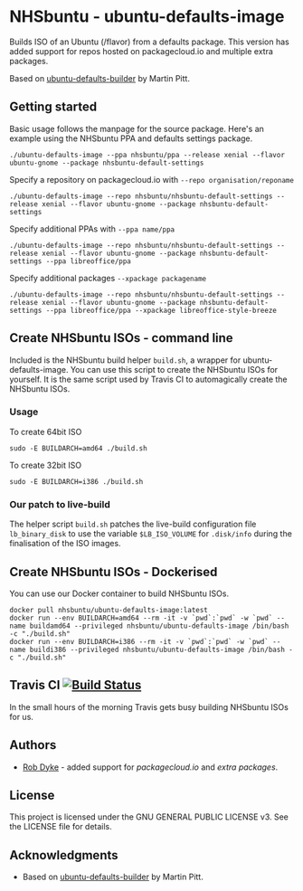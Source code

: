 # NHSbuntu - ubuntu-defaults-image

Builds ISO of an Ubuntu (/flavor) from a defaults package. This version has added support for repos hosted on packagecloud.io and multiple extra packages.

Based on [ubuntu-defaults-builder](https://launchpad.net/ubuntu/xenial/+package/ubuntu-defaults-builder) by Martin Pitt.

## Getting started

Basic usage follows the manpage for the source package. Here's an example using the NHSbuntu PPA and defaults settings package.

```
./ubuntu-defaults-image --ppa nhsbuntu/ppa --release xenial --flavor ubuntu-gnome --package nhsbuntu-default-settings
```

Specify a repository on packagecloud.io with `--repo organisation/reponame`

```
./ubuntu-defaults-image --repo nhsbuntu/nhsbuntu-default-settings --release xenial --flavor ubuntu-gnome --package nhsbuntu-default-settings
```

Specify additional PPAs with `--ppa name/ppa`

```
./ubuntu-defaults-image --repo nhsbuntu/nhsbuntu-default-settings --release xenial --flavor ubuntu-gnome --package nhsbuntu-default-settings --ppa libreoffice/ppa
```

Specify additional packages `--xpackage packagename`

```
./ubuntu-defaults-image --repo nhsbuntu/nhsbuntu-default-settings --release xenial --flavor ubuntu-gnome --package nhsbuntu-default-settings --ppa libreoffice/ppa --xpackage libreoffice-style-breeze
```

## Create NHSbuntu ISOs - command line

Included is the NHSbuntu build helper `build.sh`, a wrapper for ubuntu-defaults-image. You can use this script to create the NHSbuntu ISOs for yourself. It is the same script used by Travis CI to automagically create the NHSbuntu ISOs.

### Usage

To create 64bit ISO

    sudo -E BUILDARCH=amd64 ./build.sh

To create 32bit ISO

    sudo -E BUILDARCH=i386 ./build.sh

### Our patch to live-build

The helper script `build.sh` patches the live-build configuration file `lb_binary_disk` to use the variable `$LB_ISO_VOLUME` for `.disk/info` during the finalisation of the ISO images.

## Create NHSbuntu ISOs - Dockerised

You can use our Docker container to build NHSbuntu ISOs.

```
docker pull nhsbuntu/ubuntu-defaults-image:latest
docker run --env BUILDARCH=amd64 --rm -it -v `pwd`:`pwd` -w `pwd` --name buildamd64 --privileged nhsbuntu/ubuntu-defaults-image /bin/bash -c "./build.sh"
docker run --env BUILDARCH=i386 --rm -it -v `pwd`:`pwd` -w `pwd` --name buildi386 --privileged nhsbuntu/ubuntu-defaults-image /bin/bash -c "./build.sh"
```

## Travis CI [![Build Status](https://travis-ci.org/NHSbuntu/ubuntu-defaults-image.svg?branch=master)](https://travis-ci.org/NHSbuntu/ubuntu-defaults-image)

In the small hours of the morning Travis gets busy building NHSbuntu ISOs for us.

## Authors

- [Rob Dyke](https://github.com/robdyke) - added support for _packagecloud.io_ and _extra packages_.

## License

This project is licensed under the GNU GENERAL PUBLIC LICENSE v3. See the LICENSE file for details.

## Acknowledgments

- Based on [ubuntu-defaults-builder](https://launchpad.net/ubuntu/xenial/+package/ubuntu-defaults-builder) by Martin Pitt.
